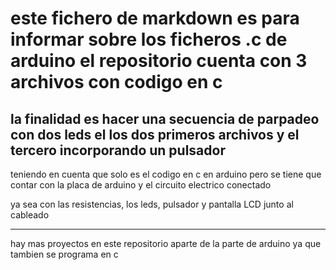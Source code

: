 # este fichero de markdown es para informar sobre los ficheros .c de arduino el repositorio cuenta con 3 archivos con codigo en c

## la finalidad es hacer una secuencia de parpadeo con dos leds el los dos primeros archivos y el tercero incorporando un pulsador

teniendo en cuenta que solo es el codigo en c en arduino pero se tiene que contar con la placa de arduino y el circuito electrico conectado

ya sea con las resistencias, los leds, pulsador y pantalla LCD junto al cableado

***

hay mas proyectos en este repositorio aparte de la parte de arduino ya que tambien se programa en c


